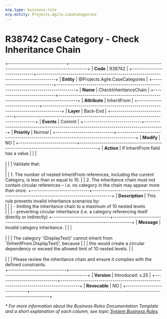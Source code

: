 ```yaml
---
erp.type: business-rule
erp.entity: Projects.Agile.CaseCategories
---
```


# R38742 Case Category - Check Inheritance Chain
+-----------------------------+---------------------------------------------------------------------------------------+
| **Code**                    | R38742                                                                                |
+-----------------------------+---------------------------------------------------------------------------------------+
| **Entity**                  | @Projects.Agile.CaseCategories                                                        |
+-----------------------------+---------------------------------------------------------------------------------------+
| **Name**                    | CheckInheritanceChain                                                                 |
+-----------------------------+---------------------------------------------------------------------------------------+
| **Attribute**               | InheritFrom                                                                           |
+-----------------------------+---------------------------------------------------------------------------------------+
| **Layer**                   | Back-End                                                                              |
+-----------------------------+---------------------------------------------------------------------------------------+
| **Events**                  | Commit                                                                                |
+-----------------------------+---------------------------------------------------------------------------------------+
| **Priority**                | Normal                                                                                |
+-----------------------------+---------------------------------------------------------------------------------------+
| **Modify**                  | NO                                                                                    |
+-----------------------------+---------------------------------------------------------------------------------------+
| **Action**                  | If InheritFrom field has a value                                                      |
|                             | <br></br>                                                                             |
|                             | Validate that:<br>                                                                    |   
|                             | 1. The number of nested InheritFrom references, including the current Category, is less than or equal to 10.
|                             | 2. The inheritance chain must not contain circular references – i.e. no category in the chain may appear more than once.
+-----------------------------+---------------------------------------------------------------------------------------+
| **Description**             | This rule prevents invalid inheritance scenarios by:<br>                              |
|                             | \- limiting the inheritance chain to a maximum of 10 nested levels<br>                |
|                             | \- preventing circular inheritance (i.e. a category referencing itself directly or indirectly)
+-----------------------------+---------------------------------------------------------------------------------------+
| **Message**                 | Invalid category inheritance.                                                         |
|                             | <br></br>                                                                             |
|                             | The category '{DisplayText}' cannot inherit from '{InheritFrom.DisplayText}', because |
|                             | this would create a circular dependency or exceed the allowed limit of 10 nested levels.
|                             | <br></br>                                                                             |
|                             | Please review the inheritance chain and ensure it complies with the defined constraints.                       
+-----------------------------+---------------------------------------------------------------------------------------+
| **Version**                 | Introduced: v.25                                                                      |
+-----------------------------+---------------------------------------------------------------------------------------+
| **Revocable**               | NO                                                                                    |
+-----------------------------+---------------------------------------------------------------------------------------+

*\* For more information about the Business Rules Documentation Template and a short explanation of each column, see
topic [System Business Rules](../templates/template-description-system-business-rules.md).*
